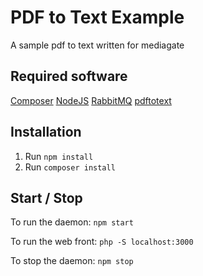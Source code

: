 PDF to Text Example
===================

A sample pdf to text written for mediagate

Required software
-----------------

[Composer](https://getcomposer.org/doc/00-intro.md)
[NodeJS](https://nodejs.org)
[RabbitMQ](http://www.rabbitmq.com)
[pdftotext](http://en.wikipedia.org/wiki/Pdftotext)

Installation
------------

1. Run ``npm install``
2. Run ``composer install``

Start / Stop
------------

To run the daemon:
``npm start``

To run the web front:
``php -S localhost:3000``

To stop the daemon:
``npm stop``

